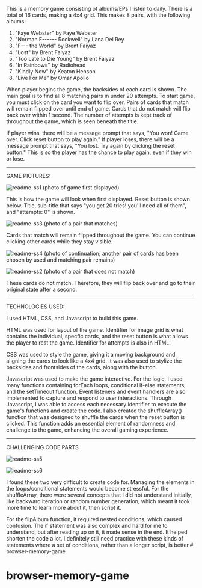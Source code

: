 This is a memory game consisting of albums/EPs I listen to daily. There is a total of 16 cards, making a 4x4 grid. This makes 8 pairs, with the following albums:

1. "Faye Webster" by Faye Webster
2. "Norman F------ Rockwell" by Lana Del Rey
3. "F--- the World" by Brent Faiyaz
4. "Lost" by Brent Faiyaz
5. "Too Late to Die Young" by Brent Faiyaz
6. "In Rainbows" by Radiohead
7. "Kindly Now" by Keaton Henson
8. "Live For Me" by Omar Apollo

When player begins the game, the backsides of each card is shown. The main goal is to find all 8 matching pairs in under 20 attempts. To start game, you must click on the card you want to flip over. Pairs of cards that match will remain flipped over until end of game. Cards that do not match will flip back over within 1 second. The number of attempts is kept track of throughout the game, which is seen beneath the title.

If player wins, there will be a message prompt that says, 
"You won! Game over. Click reset button to play again."
If player loses, there will be a message prompt that says, 
"You lost. Try again by clicking the reset button." 
This is so the player has the chance to play again, even if they win or lose.

------------------------------------------------------

GAME PICTURES:

![readme-ss1](/assets/readme-ss1.png)
(photo of game first displayed)

This is how the game will look when first displayed. Reset button is shown below.
Title, sub-title that says "you get 20 tries! you'll need all of them", and
"attempts: 0" is shown. 

![readme-ss3](/assets/readme-ss3.png)
(photo of a pair that matches)

Cards that match will remain flipped throughout the game. You can continue clicking other cards while they stay visible.

![readme-ss4](/assets/readme-ss4.png)
(photo of continuation; another pair of cards has been chosen by used and matching pair remains)

![readme-ss2](/assets/readme-ss2.png)
(photo of a pair that does not match)

These cards do not match. Therefore, they will flip back over and go to their original state after a second.

--------------------------------------------------------

TECHNOLOGIES USED:

I used HTML, CSS, and Javascript to build this game.

HTML was used for layout of the game. Identifier for image grid is what contains the individual, specfic cards, and the reset button is what allows the player to rest the game. Identifier for attempts is also in HTML.

CSS was used to style the game, giving it a moving background and aligning the cards to look like a 4x4 grid. It was also used to stylize the backsides and frontsides of the cards, along with the button.

Javascript was used to make the game interactive. For the logic, I used many functions containing forEach loops, conditional if-else statements, and the setTimeout function. Event listeners and event handlers are also implemented to capture and respond to user interactions. Through Javascript, I was able to access each necessary identifier to execute the game's functions and create the code. I also created the shuffleArray() function that was designed to shuffle the cards when the reset button is clicked. This function adds an essential element of randomness and challenge to the game, enhancing the overall gaming experience.

--------------------------------------------------------

CHALLENGING CODE PARTS

![readme-ss5](/assets/readme-ss5.png)

![readme-ss6](/assets/readme-ss6.png)

I found these two very difficult to create code for. Managing the elements in the loops/conditional statements would become stressful. For the shuffleArray, there were several concepts that I did not understand initially, like backward iteration or random number generation, which meant it took more time to learn more about it, then script it.

For the flipAlbum function, it required nested conditions, which caused confusion. The if statement was also complex and hard for me to understand, but after reading up on it, it made sense in the end. It helped shorten the code a lot. I definitely still need practice with these kinds of statements where a set of conditions, rather than a longer script, is better.# browser-memory-game
# browser-memory-game
